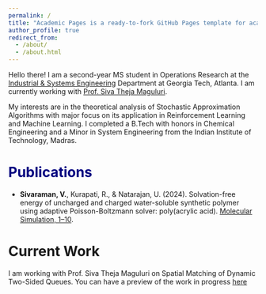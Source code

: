 ```yaml
---
permalink: /
title: "Academic Pages is a ready-to-fork GitHub Pages template for academic personal websites"
author_profile: true
redirect_from: 
  - /about/
  - /about.html
---
```


Hello there! I am a second-year MS student in Operations Research at the [Industrial & Systems Engineering](https://www.isye.gatech.edu/) Department at Georgia Tech, Atlanta. I am currently working with [Prof. Siva Theja Maguluri](https://sites.google.com/site/sivatheja/).

My interests are in the theoretical analysis of Stochastic Approximation Algorithms with major focus on its application in Reinforcement Learning and Machine Learning. I completed a B.Tech with honors in Chemical Engineering and a Minor in System Engineering from the Indian Institute of Technology, Madras. 


# <span style="color:navy;">Publications</span>
* <b>Sivaraman, V.</b>, Kurapati, R., & Natarajan, U. (2024). Solvation-free energy of uncharged and charged water-soluble synthetic
polymer using adaptive Poisson-Boltzmann solver: poly(acrylic acid). [Molecular Simulation, 1–10](doi.org/10.1080/08927022.2024.2439623).

# Current Work

I am working with Prof. Siva Theja Maguluri on Spatial Matching of Dynamic Two-Sided Queues. You can have a preview of the work in progress [here]( https://drive.google.com/file/d/1cC8m16tKW4DUEIjKR9_qeQXSLuqs1uwa/view?usp=sharing)
